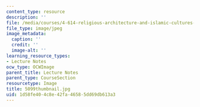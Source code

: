 ```yaml
---
content_type: resource
description: ''
file: /media/courses/4-614-religious-architecture-and-islamic-cultures-fall-2002/1d58fe404c8e42fa46585dd69db613a3_5099thumbnail.jpg
file_type: image/jpeg
image_metadata:
  caption: ''
  credit: ''
  image-alt: ''
learning_resource_types:
- Lecture Notes
ocw_type: OCWImage
parent_title: Lecture Notes
parent_type: CourseSection
resourcetype: Image
title: 5099thumbnail.jpg
uid: 1d58fe40-4c8e-42fa-4658-5dd69db613a3
---
```

